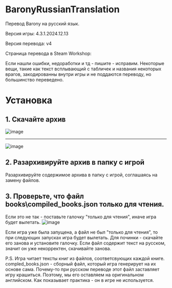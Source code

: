 # BaronyRussianTranslation
 
Перевод Barony на русский язык.

Версия игры: 4.3.1.2024.12.13

Версия перевода: v4

Страница перевода в Steam Workshop:

Если нашли ошибки, недоработки и тд - пишите - исправим.
Некоторые вещи, такие как текст всплывающий с табличек и названия некоторых врагов, закодированны внутри игры и не поддаются переводу, но большинство переведено. 

# Установка

## 1. Скачайте архив

![image](https://github.com/Kvasus/BaronyRussianTranslation/assets/84940635/6b35ef16-cff6-4400-8d27-ecef0c6605f5)

------------

![image](https://github.com/Kvasus/BaronyRussianTranslation/assets/84940635/53ff3af6-8581-4fc2-9a03-31521ba45393)

## 2. Разархивируйте архив в папку с игрой

Разархивируйте содержимое архива в папку с игрой, соглашаясь на замену файлов.

## 3. Проверьте, что файл books\compiled_books.json только для чтения.

Если это не так - поставьте галочку "только для чтения", иначе игра будет вылетать. 
![image](https://github.com/user-attachments/assets/18c3e69e-9ab7-429d-b611-32e4b0c820d5)


Если игра уже была запущена, а файл не был "только для чтения", то при следующих запусках игра будет вылетать. Для починки - скачайте его занова и установите галочку. Если файл содержит текст на русском, значит он уже некорректен, скачивайте занова.

P.S. Игра читает тексты книг из файлов, соответсвующих каждой книге. compled_books.json - сборный файл, который игра генерирует на их основе сама. Почему-то при русском переводе этот файл заставляет игру крашиться. Поэтому, мы его оставляем на оригинальном английском. Как показывает практика - он в игре не используется. 
